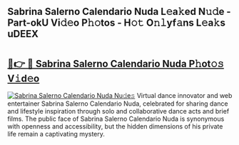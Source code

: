 ## Sabrina Salerno Calendario Nuda L𝚎a𝚔ed N𝚞𝚍e - Part-okU Vi𝚍𝚎o P𝚑𝚘tos - H𝚘𝚝 O𝚗𝚕yf𝚊ns L𝚎a𝚔s uDEEX

# <h2><a href="http://kfe1g4.oniu.top/?m=Sabrina+Salerno+Calendario+Nuda">🔗👉 🔴 Sabrina Salerno Calendario Nuda P𝚑ot𝚘𝚜 V𝚒d𝚎o</a></h2>

[![Sabrina Salerno Calendario Nuda Nu𝚍e𝚜](https://i.imgur.com/0qMVB7G.gif)](http://kfe1g4.oniu.top/?m=Sabrina+Salerno+Calendario+Nuda)
Virtual dance innovator and web entertainer Sabrina Salerno Calendario Nuda, celebrated for sharing dance and lifestyle inspiration through solo and collaborative dance acts and brief films. The public face of Sabrina Salerno Calendario Nuda is synonymous with openness and accessibility, but the hidden dimensions of his private life remain a captivating mystery.  
